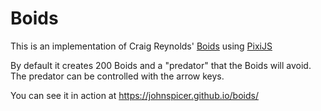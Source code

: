 # Boids

This is an implementation of Craig Reynolds' [Boids](https://www.red3d.com/cwr/boids/) using [PixiJS](http://www.pixijs.com/)

By default it creates 200 Boids and a "predator" that the Boids will avoid. The predator can be controlled with the arrow keys. 

You can see it in action at https://johnspicer.github.io/boids/
